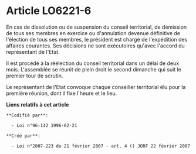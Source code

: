 # Article LO6221-6

En cas de dissolution ou de suspension du conseil territorial, de démission de tous ses membres en exercice ou d'annulation
devenue définitive de l'élection de tous ses membres, le président est chargé de l'expédition des affaires courantes. Ses
décisions ne sont exécutoires qu'avec l'accord du représentant de l'Etat.

Il est procédé à la réélection du conseil territorial dans un délai de deux mois. L'assemblée se réunit de plein droit le
second dimanche qui suit le premier tour de scrutin.

Le représentant de l'Etat convoque chaque conseiller territorial élu pour la première réunion, dont il fixe l'heure et le
lieu.

**Liens relatifs à cet article**

	**Codifié par**:

	  - Loi n°96-142 1996-02-21

	**Créé par**:

	  - Loi n°2007-223 du 21 février 2007 - art. 4 () JORF 22 février 2007
